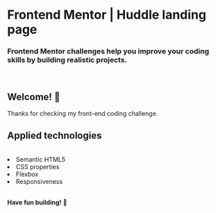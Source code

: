 # Frontend Mentor | Huddle landing page

### Frontend Mentor challenges help you improve your coding skills by building realistic projects.

<br>

## Welcome! 👋

Thanks for checking my front-end coding challenge.

## Applied technologies

<br>
<li>Semantic HTML5</li>
<li>CSS properties</li>
<li>Flexbox</li>
<li>Responsiveness</li>

<br>

**Have fun building!** 🚀
